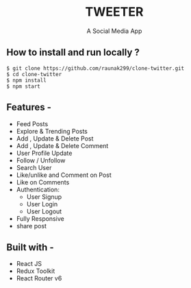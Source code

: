 <div align="center">

# TWEETER

A Social Media App

</div>

## **How to install and run locally ?**

```
$ git clone https://github.com/raunak299/clone-twitter.git
$ cd clone-twitter
$ npm install
$ npm start
```

## **Features -**

- Feed Posts
- Explore & Trending Posts
- Add , Update & Delete Post
- Add , Update & Delete Comment
- User Profile Update
- Follow / Unfollow
- Search User
- Like/unlike and Comment on Post
- Like on Comments
- Authentication:
  - User Signup
  - User Login
  - User Logout
- Fully Responsive
- share post

## **Built with -**

- React JS
- Redux Toolkit
- React Router v6
